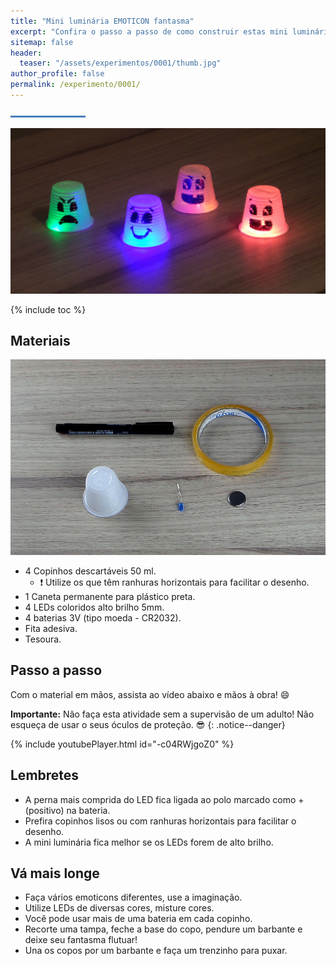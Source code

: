 ```yaml
---
title: "Mini luminária EMOTICON fantasma"
excerpt: "Confira o passo a passo de como construir estas mini luminárias com LEDs."
sitemap: false
header: 
  teaser: "/assets/experimentos/0001/thumb.jpg" 
author_profile: false
permalink: /experimento/0001/
---
```

![Linha separadora](/assets/images/line.jpg)

![Mini luminaria emoticon fantasma](/assets/experimentos/0001/thumb.jpg)

{% include toc %}

## Materiais
![Materiais para a mini luminaria EMOTICON fantasma](/assets/experimentos/0001/materiais.jpg)
* 4 Copinhos descartáveis 50 ml. 
  * :exclamation: Utilize os que têm ranhuras horizontais para facilitar o desenho.
* 1 Caneta permanente para plástico preta.
* 4 LEDs coloridos alto brilho 5mm.
* 4 baterias 3V (tipo moeda - CR2032).
* Fita adesiva.
* Tesoura.

## Passo a passo
Com o material em mãos, assista ao vídeo abaixo e mãos à obra! :smile:

**Importante:** Não faça esta atividade sem a supervisão de um adulto! Não esqueça de usar o seus óculos de proteção. :sunglasses:
{: .notice--danger}

{% include youtubePlayer.html id="-c04RWjgoZ0" %}

## Lembretes
* A perna mais comprida do LED fica ligada ao polo marcado como + (positivo) na bateria.
* Prefira copinhos lisos ou com ranhuras horizontais para facilitar o desenho.
* A mini luminária fica melhor se os LEDs forem de alto brilho.

## Vá mais longe
* Faça vários emoticons diferentes, use a imaginação.
* Utilize LEDs de diversas cores, misture cores. 
* Você pode usar mais de uma bateria em cada copinho.
* Recorte uma tampa, feche a base do copo, pendure um barbante e deixe seu fantasma flutuar!
* Una os copos por um barbante e faça um trenzinho para puxar.
